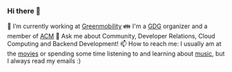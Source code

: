 ### Hi there 👋
🔭 I’m currently working at [Greenmobility](https://www.greenmobility.com/dk/da/)
👪 I'm a [GDG](https://developers.google.com/community/gdg) organizer and a member of [ACM](acm.org)
💬 Ask me about Community, Developer Relations, Cloud Computing and Backend Development!
📫 How to reach me: I usually am at the [movies](https://parismulticines.com/) or spending some time listening to and learning about [music](https://open.spotify.com/user/2dffib36da8z9fmdluq0j9o0v?si=RP--CFyfSgW7OfEMMeMpiQ), but I always read my emails :)

<!--
**aabedraba/aabedraba** is a ✨ _special_ ✨ repository because its `README.md` (this file) appears on your GitHub profile.

Here are some ideas to get you started:

- 🔭 I’m currently working on ...
- 🌱 I’m currently learning ...
- 👯 I’m looking to collaborate on ...
- 🤔 I’m looking for help with ...
- 💬 Ask me about ...
- 📫 How to reach me: ...
- 😄 Pronouns: ...
- ⚡ Fun fact: ...
-->

